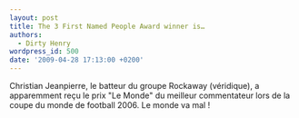 ```yaml
---
layout: post
title: The 3 First Named People Award winner is…
authors:
  - Dirty Henry
wordpress_id: 500
date: '2009-04-28 17:13:00 +0200'
---
```

Christian Jeanpierre, le batteur du groupe Rockaway (véridique), a apparemment reçu le prix "Le Monde" du meilleur commentateur lors de la coupe du monde de football 2006. Le monde va mal !

